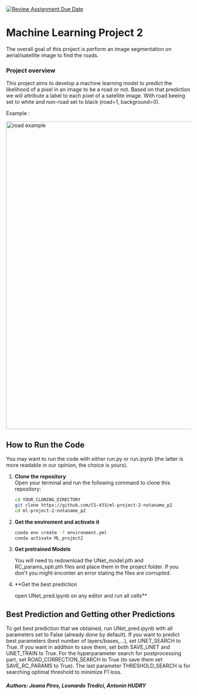 [![Review Assignment Due Date](https://classroom.github.com/assets/deadline-readme-button-22041afd0340ce965d47ae6ef1cefeee28c7c493a6346c4f15d667ab976d596c.svg)](https://classroom.github.com/a/UDdkOEMs)


# Machine Learning Project 2  

The overall goal of this project is perform an image segmentation on aerial/satellite image to find the roads. 
 

### <b>Project overview</b>
This project aims to develop a machine learning model to predict the likelihood of a pixel in an image to be a road or not. Based on that prediction we will attribute a label to each pixel of a satellite image. With road beeing set to white and non-road set to black  (road=1, background=0).

Example : 

<img width="839" alt="road example" src="https://github.com/user-attachments/assets/9de1fb79-7a19-49e2-ac62-e50491e1212f">

## How to Run the Code 

You may want to run the code with either run.py or run.ipynb (the latter is more readable in our opinion, the choice is yours).

1. **Clone the repository**  
   Open your terminal and run the following command to clone this repository:

   ```bash
   cd YOUR_CLONING_DIRECTORY
   git clone https://github.com/CS-433/ml-project-2-notaname_p2
   cd ml-project-2-notaname_p2
2. **Get the enviroment and activate it**   

   ```bash
   conda env create -f environment.yml
   conda activate ML_project2

3. **Get pretrained Models**

   You will need to redownload the UNet_model.pth and RC_params_opti.pth files and place them in the project folder. If you don't you might enconter an error stating the files are corrupted.
5. **Get the best prediction
   
   open UNet_pred.ipynb on any editor and run all cells**   

  ## Best Prediction and Getting other Predictions

  To get best prediction that we obtained, run UNet_pred.ipynb with all parameters set to False (already done by default). If you want to predict best parameters (best number of layers/bases,...), set UNET_SEARCH to True. If you want in addition to save them, set both SAVE_UNET and UNET_TRAIN to True. For the hyperparameter search for postprocessing part, set ROAD_CORRECTION_SEARCH to True (to save them set SAVE_RC_PARAMS to True). The last parameter THRESHOLD_SEARCH is for searching optimal threshold to minimize F1 loss. 




##### Authors: Joana Pires, Leonardo Tredici, Antonin HUDRY
